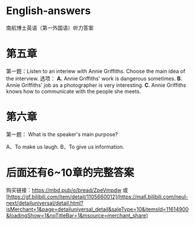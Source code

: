 # English-answers
南航博士英语（第一外国语）听力答案

# 第五章
第一题：Listen to an interiew with Annie Griffiths. Choose the main idea of the interview.
选项：
**A.** Annie Griffiths' work is dangerous sometimes.
**B.** Annie Griffiths' job as a photographer is very interesting.
**C**. Annie Griffiths knows how to communicate with the people she meets.

# 第六章
第一题：
What is the speaker's main purpose?

A、To make us laugh.
B、To give us information.

# 后面还有6~10章的完整答案
购买链接：https://mbd.pub/o/bread/ZpeVmpdw
或
[https://gf.bilibili.com/item/detail/1105660012](https://mall.bilibili.com/neul-next/detailuniversal/detail.html?isMerchant=1&page=detailuniversal_detail&saleType=10&itemsId=11614900&loadingShow=1&noTitleBar=1&msource=merchant_share)
